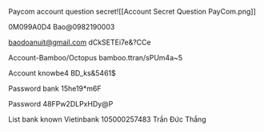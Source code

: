 Paycom account question secret![[Account Secret Question PayCom.png]]

0M099A0D4
Bao@0982190003


baodoanuit@gmail.com
dCkSETEi7e&?CCe


Account-Bamboo/Octopus
bamboo.ttran/sPUm4a~5

Account knowbe4
BD_ks&5461$

Password bank
15he19*m6F

Password
48FPw2DLPxHDy@P

List bank known
Vietinbank 105000257483 Trần Đức Thắng
